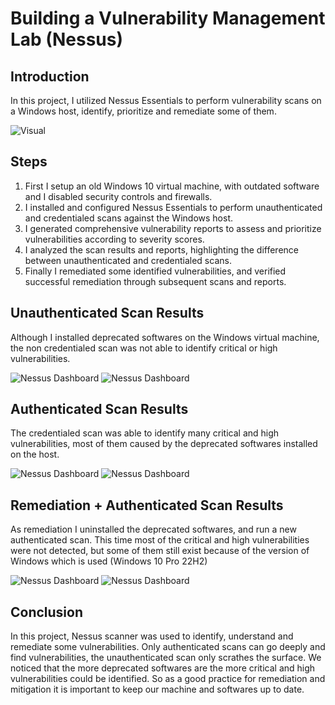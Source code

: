# Building a Vulnerability Management Lab (Nessus)

## Introduction

In this project, I utilized Nessus Essentials to perform vulnerability scans on a Windows host, identify, prioritize and remediate some of them.

![Visual](https://www.dropbox.com/s/7uhnduacqwhgyd7/visual.jpg?raw=1)

## Steps

1. First I setup an old Windows 10 virtual machine, with outdated software and I disabled security controls and firewalls.
2. I installed and configured Nessus Essentials to perform unauthenticated and credentialed scans against the Windows host.
3. I generated comprehensive vulnerability reports to assess and prioritize vulnerabilities according to severity scores.
4. I analyzed the scan results and reports, highlighting the difference between unauthenticated and credentialed scans.
5. Finally I remediated some identified vulnerabilities, and verified successful remediation through subsequent scans and reports.

## Unauthenticated Scan Results
Although I installed deprecated softwares on the Windows virtual machine, the non credentialed scan was not able to identify critical or high vulnerabilities. 

![Nessus Dashboard](https://www.dropbox.com/s/oajzcmb1np24jj9/Unauthenticated%20scan%20dashboard.jpeg?raw=1)
![Nessus Dashboard](https://www.dropbox.com/s/13l5ishhlfnt0q5/Unauthenticated%20scan%20report.jpeg?raw=1)

## Authenticated Scan Results
The credentialed scan was able to identify many critical and high vulnerabilities, most of them caused by the deprecated softwares installed on the host.

![Nessus Dashboard](https://www.dropbox.com/s/2bj5bo6p2otnn5y/Authenticated%20scan%20dashboard.jpeg?raw=1)
![Nessus Dashboard](https://www.dropbox.com/s/efg23wqrb1ffb5p/Authenticated%20scan%20report.jpeg?raw=1)

## Remediation + Authenticated Scan Results
As remediation I uninstalled the deprecated softwares, and run a new authenticated scan. This time most of the critical and high vulnerabilities were not detected, but some of them still exist because of the version of Windows which is used (Windows 10 Pro 22H2)

![Nessus Dashboard](https://www.dropbox.com/s/wzl5hxwijgevbqw/Authenticated%20scan%20after%20remediation%20dashboard.jpeg?raw=1)
![Nessus Dashboard](https://www.dropbox.com/s/33wcp4txj8uokj7/Authenticated%20scan%20after%20remediation%20report.jpeg?raw=1)

## Conclusion
In this project, Nessus scanner was used to identify, understand and remediate some vulnerabilities. Only authenticated scans can go deeply and find vulnerabilities, the unauthenticated scan only scrathes the surface. We noticed that the more deprecated softwares are the more critical and high vulnerabilities could be identified. So as a good practice for remediation and mitigation it is important to keep our machine and softwares up to date.
